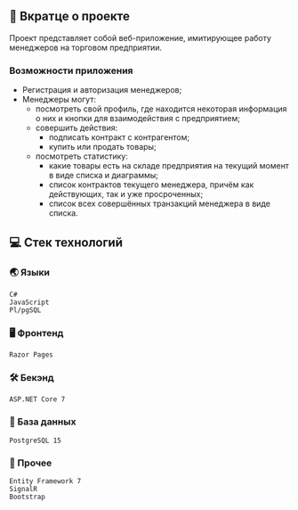## :bookmark_tabs: Вкратце о проекте
Проект представляет собой веб-приложение, имитирующее работу менеджеров на торговом предприятии.
### Возможности приложения
- Регистрация и авторизация менеджеров;
- Менеджеры могут:
  - посмотреть свой профиль, где находится некоторая информация о них и кнопки для взаимодействия с предприятием;
  - совершить действия:
    - подписать контракт с контрагентом;
    - купить или продать товары;
  - посмотреть статистику:
    - какие товары есть на складе предприятия на текущий момент в виде списка и диаграммы;
    - список контрактов текущего менеджера, причём как действующих, так и уже просроченных;
    - список всех совершённых транзакций менеджера в виде списка.
## :computer: Стек технологий
### :earth_asia: Языки
```
C#
JavaScript
Pl/pgSQL
```
### :desktop_computer: Фронтенд
```
Razor Pages
```
### :hammer_and_wrench: Бекэнд
```
ASP.NET Core 7
```
### :floppy_disk: База данных
```
PostgreSQL 15
```
### :scroll: Прочее
```
Entity Framework 7
SignalR
Bootstrap
```